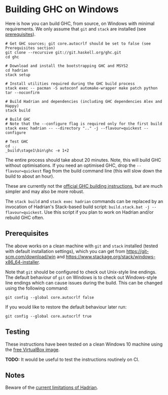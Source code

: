 # Building GHC on Windows

Here is how you can build GHC, from source, on Windows with minimal requirements.
We only assume that `git` and `stack` are installed (see
[prerequisites](https://github.com/snowleopard/hadrian/blob/master/doc/windows.md#prerequisites)).

```
# Get GHC sources; git core.autocrlf should be set to false (see Prerequisites section)
git clone --recursive git://git.haskell.org/ghc.git
cd ghc

# Download and install the bootstrapping GHC and MSYS2
cd hadrian
stack setup

# Install utilities required during the GHC build process
stack exec -- pacman -S autoconf automake-wrapper make patch python tar --noconfirm

# Build Hadrian and dependencies (including GHC dependencies Alex and Happy)
stack build

# Build GHC
# Note that the --configure flag is required only for the first build
stack exec hadrian -- --directory ".." -j --flavour=quickest --configure

# Test GHC
cd ..
_build\stage1\bin\ghc -e 1+2
```

The entire process should take about 20 minutes. Note, this will build GHC
without optimisations. If you need an optimised GHC, drop the `--flavour=quickest`
flag from the build command line (this will slow down the build to about an hour).

These are currently not the
[official GHC building instructions](https://ghc.haskell.org/trac/ghc/wiki/Building/Preparation/Windows),
but are much simpler and may also be more robust.

The `stack build` and `stack exec hadrian` commands can be replaced by an
invocation of Hadrian's Stack-based build script:
`build.stack.bat -j --flavour=quickest`. Use this script if you plan to work on
Hadrian and/or rebuild GHC often.

## Prerequisites

The above works on a clean machine with `git` and `stack` installed (tested with
default installation settings), which you can get from
https://git-scm.com/download/win and
https://www.stackage.org/stack/windows-x86_64-installer.

Note that `git` should be configured to check out Unix-style line endings. The
default behaviour of `git` on Windows is to check out Windows-style line endings
which can cause issues during the build. This can be changed using the following
command:

    git config --global core.autocrlf false

If you would like to restore the default behaviour later run:

    git config --global core.autocrlf true

## Testing

These instructions have been tested on a clean Windows 10 machine using the
[free VirtualBox image](https://dev.windows.com/en-us/microsoft-edge/tools/vms/windows/).

**TODO:** It would be useful to test the instructions routinely on CI.

## Notes

Beware of the [current limitations of Hadrian](https://gitlab.haskell.org/ghc/ghc/blob/master/hadrian/README.md#current-limitations).
